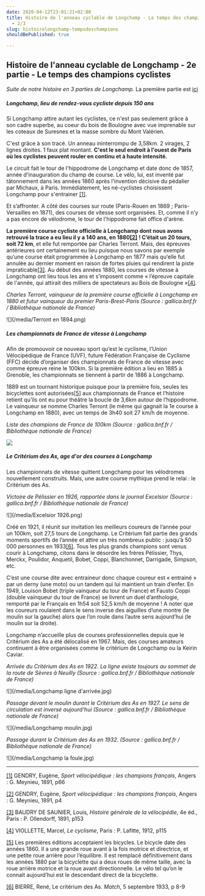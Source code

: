 ```yaml
---
date: 2020-04-12T23:01:21+02:00
title: Histoire de l'anneau cyclable de Longchamp - Le temps des champions cyclistes
  - 2/3
slug: histoirelongchamp-tempsdeschampions
shouldBePublished: true

---
```

## Histoire de l'anneau cyclable de Longchamp - 2e partie - Le temps des champions cyclistes

_Suite de notre_ _histoire en 3 parties de Longchamp._ La première partie est [ici](https://velo-longchamp.fr/blog/histoirelongchamp-avantlescyclistes)

##### Longchamp, lieu de rendez-vous cycliste depuis 150 ans

Si Longchamp attire autant les cyclistes, ce n'est pas seulement grâce à son cadre superbe, au coeur du bois de Boulogne avec vue imprenable sur les coteaux de Suresnes et la masse sombre du Mont Valérien.

C'est grâce à son tracé. Un anneau ininterrompu de 3,58km. 2 virages, 2 lignes droites. 1 faux plat montant. **C'est le seul endroit à l'ouest de Paris où les cyclistes peuvent rouler en continu et à haute intensité.**

Le circuit fait le tour de l'hippodrome de Longchamp et date donc de 1857, année d'inauguration du champ de course. Le vélo, lui, est inventé par tâtonnement dans les années 1860 après l'invention décisive du pédalier par Michaux, à Paris. Immédiatement, les né-cyclistes choisissent Longchamp pour s'entrainer [\[1\]](#_ftn1).

Et s’affronter. A côté des courses sur route (Paris-Rouen en 1869 ; Paris-Versailles en 1871), des courses de vitesse sont organisées. Et, comme il n’y a pas encore de vélodrome, le tour de l'hippodrome fait office d'arène.

**La première course cycliste officielle à Longchamp dont nous avons retrouvé la trace a eu lieu il y a 140 ans, en 1880**[**\[2\]**](#_ftn2) **! C’était un 20 tours, soit 72 km**, et elle fut remportée par Charles Terront. Mais, des épreuves antérieures ont certainement eu lieu puisque nous savons par exemple qu’une course était programmée à Longchamp en 1877 mais qu’elle fut annulée au dernier moment en raison de fortes pluies qui rendirent la piste impraticable[\[3\]](#_ftn3). Au début des années 1880, les courses de vitesse à Longchamp ont lieu tous les ans et s’imposent comme « l’épreuve capitale de l'année, qui attirait des milliers de spectateurs au Bois de Boulogne »[\[4\]](#_ftn4).

_Charles Terront, vainqueur de la première course officielle à Longchamp en 1880 et futur vainqueur du premier Paris-Brest-Paris (Source : gallica.bnf.fr / Bibliothèque nationale de France)_

![](/media/Terront en 1894.png)

##### Les championnats de France de vitesse à Longchamp

Afin de promouvoir ce nouveau sport qu’est le cyclisme, l’Union Vélocipédique de France (UVF), future Fédération Française de Cyclisme (FFC) décide d’organiser des championnats de France de vitesse avec comme épreuve reine le 100km. Si la première édition a lieu en 1885 à Grenoble, les championnats se tiennent à partir de 1886 à Longchamp.

1889 est un tournant historique puisque pour la première fois, seules les bicyclettes sont autorisées[\[5\]](#_ftn5) aux championnats de France et l’histoire retient qu’ils ont eu pour théâtre la boucle de 3,6km autour de l’hippodrome. Le vainqueur se nomme Charles Terront (le même qui gagnait la 1e course à Longchamp en 1880), avec un temps de 3h40 soit 27 km/h de moyenne.

_Liste des champions de France de 100km (Source : gallica.bnf.fr / Bibliothèque nationale de France)_

_![](/media/Temps-2.png)_

##### Le Critérium des As, age d'or des courses à Longchamp

Les championnats de vitesse quittent Longchamp pour les vélodromes nouvellement construits. Mais, une autre course mythique prend le relai : le Critérium des As.

_Victoire de Pélissier en 1926, rapportée dans le journal Excelsior (Source : gallica.bnf.fr / Bibliothèque nationale de France)_

![](/media/Excelsior 1926.png)

Créé en 1921, il réunit sur invitation les meilleurs coureurs de l’année pour un 100km, soit 27,5 tours de Longchamp. Le Critérium fait partie des grands moments sportifs de l’année et attire un très nombreux public : jusqu’à 50 000 personnes en 1933[\[6\]](#_ftn6). Tous les plus grands champions sont venus courir à Longchamp, citons dans le désordre les frères Pélissier, Thys, Merckx, Poulidor, Anquetil, Bobet, Coppi, Blanchonnet, Darrigade, Simpson, etc.

C’est une course dite avec entraineur donc chaque coureur est « entrainé » par un derny (une moto) ou un tandem qui lui maintient un train d’enfer. En 1949, Louison Bobet (triple vainqueur du tour de France) et Fausto Coppi (double vainqueur du tour de France) se livrent un duel d’anthologie, remporté par le Français en 1h54 soit 52,5 km/h de moyenne ! A noter que les coureurs roulaient dans le sens inverse des aiguilles d’une montre (le moulin sur la gauche) alors que l’on roule dans l’autre sens aujourd’hui (le moulin sur la droite).

Longchamp n’accueille plus de courses professionnelles depuis que le Critérium des As a été délocalisé en 1967. Mais, des courses amateurs continuent à être organisées comme le critérium de Longchamp ou la Keirin Caviar.

_Arrivée du Critérium des As en 1922. La ligne existe toujours au sommet de la route de Sèvres à Neuilly (Source : gallica.bnf.fr / Bibliothèque nationale de France)_

!\[\](/media/Longchamp ligne d'arrivée.jpg)

_Passage devant le moulin durant le Critérium des As en 1927. Le sens de circulation est inversé aujourd'hui (Source : gallica.bnf.fr / Bibliothèque nationale de France)_

![](/media/Longchamp moulin.jpg)

_Passage durant le Critérium des As en 1932. (Source : gallica.bnf.fr / Bibliothèque nationale de France)_

![](/media/Longchamp la foule.jpg)

***

[\[1\]](#_ftnref1) GENDRY, Eugène, _Sport vélocipédique : les champions français_, Angers : G. Meynieu, 1891, p66

[\[2\]](#_ftnref2) GENDRY, Eugène, _Sport vélocipédique : les champions français_, Angers : G. Meynieu, 1891, p4

[\[3\]](#_ftnref3) BAUDRY DE SAUNIER, Louis, _Histoire générale de la vélocipédie_, 4e éd., Paris : P. Ollendorff, 1891, p153

[\[4\]](#_ftnref4) VIOLLETTE, Marcel, _Le cyclisme_, Paris : P. Lafitte, 1912, p115

[\[5\]](#_ftnref5) Les premières éditions acceptaient les bicycles. Le bicycle date des années 1860. Il a une grande roue avant à la fois motrice et directrice, et une petite roue arrière pour l’équilibre. Il est remplacé définitivement dans les années 1880 par la bicyclette qui a deux roues de même taille, avec la roue arrière motrice et la roue avant directionnelle. Le vélo tel qu’on le connait aujourd’hui est le descendant direct de la bicyclette.

[\[6\]](#_ftnref6) BIERRE, René, Le critérium des As. _Match_, 5 septembre 1933, p 8-9